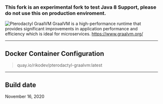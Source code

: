 
### This fork is an experimental fork to test Java 8 Support, please do not use this on production enviroment.

![Pterodactyl GraalVM](https://i.imgur.com/h2qEqfn.png)
GraalVM is a high-performance runtime that provides significant improvements in application performance and efficiency which is ideal for microservices. https://www.graalvm.org/
___
## Docker Container Configuration

> quay.io/rikodev/pterodactyl-graalvm:latest
___
## Build date
November 16, 2020
